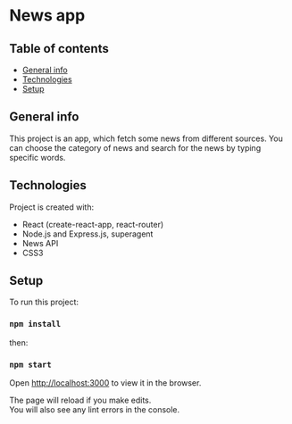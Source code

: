 # News app

## Table of contents
* [General info](#general-info)
* [Technologies](#technologies)
* [Setup](#setup)

## General info
This project is an app, which fetch some news from different sources.
You can choose the category of news and search for the news by typing specific words.
	
## Technologies
Project is created with:
* React (create-react-app, react-router)
* Node.js and Express.js, superagent
* News API
* CSS3
	
## Setup
To run this project:

### `npm install`

then:

### `npm start`

Open [http://localhost:3000](http://localhost:3000) to view it in the browser.

The page will reload if you make edits.<br />
You will also see any lint errors in the console.


